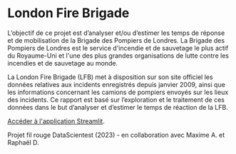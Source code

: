 # London Fire Brigade

L’objectif de ce projet est d’analyser et/ou d’estimer les temps de réponse et de mobilisation de la Brigade des Pompiers de Londres. La Brigade des Pompiers de Londres est le service d'incendie et de sauvetage le plus actif du Royaume-Uni et l'une des plus grandes organisations de lutte contre les incendies et de sauvetage au monde.

La London Fire Brigade (LFB) met à disposition sur son site officiel les données relatives aux incidents enregistrés depuis janvier 2009, ainsi que les informations concernant les camions de pompiers envoyés sur les lieux des incidents. Ce rapport est basé sur l’exploration et le traitement de ces données dans le but d’analyser et d’estimer le temps de réaction de la LFB. 

[Accéder à l'application Streamlit](https://lfb-app.streamlit.app/).


Projet fil rouge DataScientest (2023) - en collaboration avec Maxime A. et Raphaël D.
